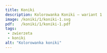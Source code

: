 ```yaml
---
title: Koniki
description: Kolorowanka Koniki – wariant 1
image: /koniki/1/koniki-1.svg
pdf:   /koniki/1/koniki-1.pdf
tags:
 - zwierzeta
 - koniki
alt: "Kolorowanka koniki"
---
```


